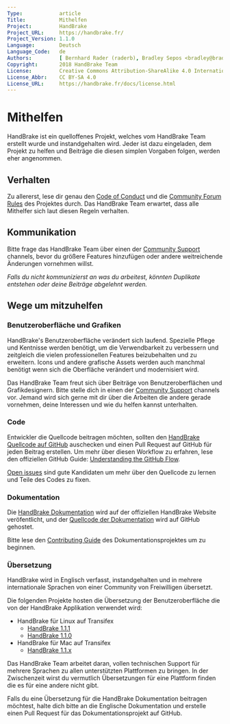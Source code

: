 ```yaml
---
Type:            article
Title:           Mithelfen
Project:         HandBrake
Project_URL:     https://handbrake.fr/
Project_Version: 1.1.0
Language:        Deutsch
Language_Code:   de
Authors:         [ Bernhard Rader (raderb), Bradley Sepos <bradley@bradleysepos.com> (BradleyS) ]
Copyright:       2018 HandBrake Team
License:         Creative Commons Attribution-ShareAlike 4.0 International
License_Abbr:    CC BY-SA 4.0
License_URL:     https://handbrake.fr/docs/license.html
---
```


Mithelfen
============

HandBrake ist ein quelloffenes Projekt, welches vom HandBrake Team erstellt wurde und instandgehalten wird. Jeder ist dazu eingeladen, dem Projekt zu helfen und Beiträge die diesen simplen Vorgaben folgen, werden eher angenommen.

## Verhalten

Zu allererst, lese dir genau den [Code of Conduct](https://github.com/HandBrake/HandBrake/blob/master/CODE_OF_CONDUCT.md) und die [Community Forum Rules](https://forum.handbrake.fr/app.php/rules) des Projektes durch. Das HandBrake Team erwartet, dass alle Mithelfer sich laut diesen Regeln verhalten.

## Kommunikation

Bitte frage das HandBrake Team über einen der [Community Support](../help/community-support.html) channels, bevor du größere Features hinzufügen oder andere weitreichende Änderungen vornehmen willst.

*Falls du nicht kommunizierst an was du arbeitest, könnten Duplikate entstehen oder deine Beiträge abgelehnt werden.*

## Wege um mitzuhelfen

### Benutzeroberfläche und Grafiken

HandBrake's Benutzeroberfläche verändert sich laufend. Spezielle Pflege und Kentnisse werden benötigt, um die Verwendbarkeit zu verbessern und zeitgleich die vielen professionellen Features beizubehalten und zu erweitern. Icons und andere grafische Assets werden auch manchmal benötigt wenn sich die Oberfläche verändert und modernisiert wird.

Das HandBrake Team freut sich über Beiträge von Benutzeroberflächen und Grafikdesignern. Bitte stelle dich in einen der [Community Support](../help/community-support.html) channels vor. Jemand wird sich gerne mit dir über die Arbeiten die andere gerade vornehmen, deine Interessen und wie du helfen kannst unterhalten.

### Code
Entwickler die Quellcode beitragen möchten, sollten den [HandBrake Quellcode auf GitHub](https://github.com/HandBrake/HandBrake) auschecken und einen Pull Request auf GitHub für jeden Beitrag erstellen. Um mehr über diesen Workflow zu erfahren, lese den offiziellen GitHub Guide: [Understanding the GitHub Flow](https://guides.github.com/introduction/flow/).

[Open issues](https://github.com/HandBrake/HandBrake/issues) sind gute Kandidaten um mehr über den Quellcode zu lernen und Teile des Codes zu fixen.

### Dokumentation

Die [HandBrake Dokumentation](https://handbrake.fr/docs/) wird auf der offiziellen HandBrake Website veröfentlicht, und der [Quellcode der Dokumentation](https://github.com/HandBrake/HandBrake-docs) wird auf GitHub gehostet.

Bitte lese den [Contributing Guide](https://github.com/HandBrake/HandBrake-docs/blob/master/CONTRIBUTING.markdown) des Dokumentationsprojektes um zu beginnen.

### Übersetzung

HandBrake wird in Englisch verfasst, instandgehalten und in mehrere internationale Sprachen von einer Community von Freiwilligen übersetzt.

Die folgenden Projekte hosten die Übersetzung der Benutzeroberfläche die von der HandBrake Applikation verwendet wird:

- HandBrake für Linux auf Transifex
  - [HandBrake 1.1.1](https://www.transifex.com/victorr2007/handbrake-111/)
  - [HandBrake 1.1.0](https://www.transifex.com/victorr2007/handbrake-110/)
- HandBrake für Mac auf Transifex
  - [HandBrake 1.1.x](https://www.transifex.com/subler/handbrake-1/)

Das HandBrake Team arbeitet daran, vollen technischen Support für mehrere Sprachen zu allen unterstützten Plattformen zu bringen. In der Zwischenzeit wirst du vermutlich Übersetzungen für eine Plattform finden die es für eine andere nicht gibt.

Falls du eine Übersetzung für die HandBrake Dokumentation beitragen möchtest, halte dich bitte an die Englische Dokumentation und erstelle einen Pull Request für das Dokumentationsprojekt auf GitHub.
